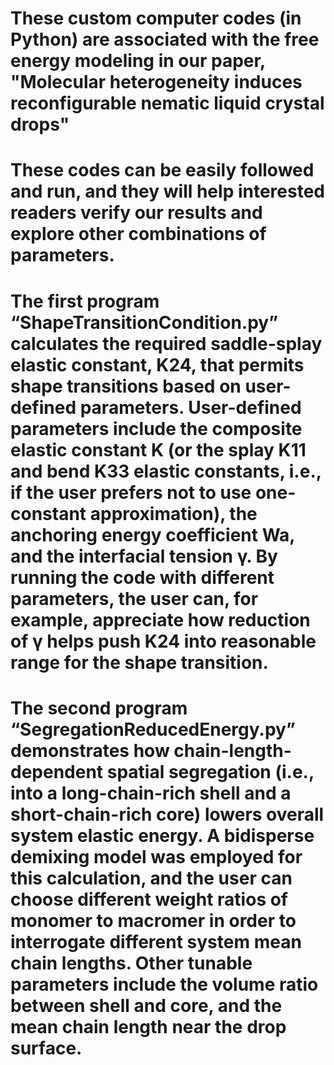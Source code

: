 # These custom computer codes (in Python) are associated with the free energy modeling in our paper, "Molecular heterogeneity induces reconfigurable nematic liquid crystal drops"
# These codes can be easily followed and run, and they will help interested readers verify our results and explore other combinations of parameters. 

# The first program “ShapeTransitionCondition.py” calculates the required saddle-splay elastic constant, K24, that permits shape transitions based on user-defined parameters. User-defined parameters include the composite elastic constant K (or the splay K11 and bend K33 elastic constants, i.e., if the user prefers not to use one-constant approximation), the anchoring energy coefficient Wa, and the interfacial tension γ. By running the code with different parameters, the user can, for example, appreciate how reduction of γ helps push K24 into reasonable range for the shape transition. 

# The second program “SegregationReducedEnergy.py” demonstrates how chain-length-dependent spatial segregation (i.e., into a long-chain-rich shell and a short-chain-rich core) lowers overall system elastic energy. A bidisperse demixing model was employed for this calculation, and the user can choose different weight ratios of monomer to macromer in order to interrogate different system mean chain lengths. Other tunable parameters include the volume ratio between shell and core, and the mean chain length near the drop surface.
